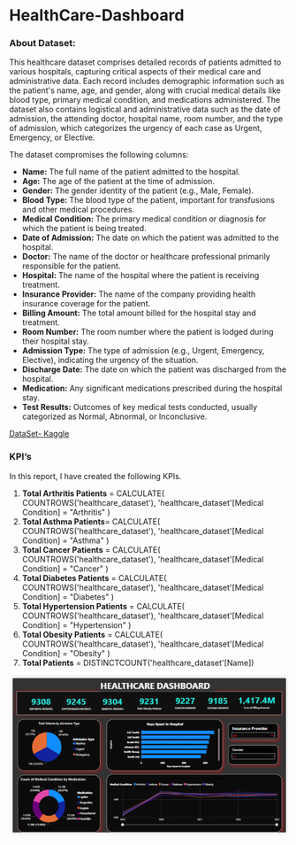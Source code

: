 # HealthCare-Dashboard

### **About Dataset:**

This healthcare dataset comprises detailed records of patients admitted to various hospitals, capturing critical aspects of their medical care and administrative data. Each record includes demographic information such as the patient's name, age, and gender, along with crucial medical details like blood type, primary medical condition, and medications administered. The dataset also contains logistical and administrative data such as the date of admission, the attending doctor, hospital name, room number, and the type of admission, which categorizes the urgency of each case as Urgent, Emergency, or Elective.

The dataset compromises the following columns: 

- **Name:** The full name of the patient admitted to the hospital.
- **Age:** The age of the patient at the time of admission.
- **Gender:** The gender identity of the patient (e.g., Male, Female).
- **Blood Type:** The blood type of the patient, important for transfusions and other medical procedures.
- **Medical Condition:** The primary medical condition or diagnosis for which the patient is being treated.
- **Date of Admission:** The date on which the patient was admitted to the hospital.
- **Doctor:** The name of the doctor or healthcare professional primarily responsible for the patient.
- **Hospital:** The name of the hospital where the patient is receiving treatment.
- **Insurance Provider:** The name of the company providing health insurance coverage for the patient.
- **Billing Amount:** The total amount billed for the hospital stay and treatment.
- **Room Number:** The room number where the patient is lodged during their hospital stay.
- **Admission Type:** The type of admission (e.g., Urgent, Emergency, Elective), indicating the urgency of the situation.
- **Discharge Date:** The date on which the patient was discharged from the hospital.
- **Medication:** Any significant medications prescribed during the hospital stay.
- **Test Results:** Outcomes of key medical tests conducted, usually categorized as Normal, Abnormal, or Inconclusive.

[DataSet- Kaggle](https://www.kaggle.com/datasets/prasad22/healthcare-dataset)

### **KPI’s**   

In this report, I have created the following KPIs.
1. **Total Arthritis Patients** = CALCULATE(
    COUNTROWS('healthcare_dataset'),
    'healthcare_dataset'[Medical Condition] = "Arthritis"
)
2. **Total Asthma Patients**= CALCULATE(
    COUNTROWS('healthcare_dataset'),
    'healthcare_dataset'[Medical Condition] = "Asthma"
)
3. **Total Cancer Patients** = CALCULATE(
    COUNTROWS('healthcare_dataset'),
    'healthcare_dataset'[Medical Condition] = "Cancer"
)
4. **Total Diabetes Patients** = CALCULATE(
    COUNTROWS('healthcare_dataset'),
    'healthcare_dataset'[Medical Condition] = "Diabetes"
)
5. **Total Hypertension Patients** = CALCULATE(
    COUNTROWS('healthcare_dataset'),
    'healthcare_dataset'[Medical Condition] = "Hypertension"
)
6. **Total Obesity Patients** = CALCULATE(
    COUNTROWS('healthcare_dataset'),
    'healthcare_dataset'[Medical Condition] = "Obesity"
)
7. **Total Patients** = DISTINCTCOUNT('healthcare_dataset'[Name])

![HealthCare Dashboard](Dashboard/Healthcare_Dashboard.png)

